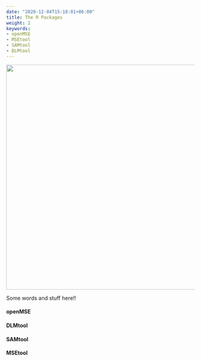 ```yaml
---
date: "2020-12-04T15:18:01+06:00"
title: The R Packages
weight: 2
keywords: 
- openMSE
- MSEtool
- SAMtool
- DLMtool
---
```


<script>
$(document).ready(function(){
    $('img[usemap]').rwdImageMaps();
});
</script>

<div>
<img src="/images/PackageStructure.png" alt="" usemap="#Map" width="600" height="600" />
<map name="Map" id="Map">
    <area alt="" title="openMSE" href="#openMSE" shape="rect" coords="150,0,450,200" />
    <area alt="" title="DLMtool" href="#DLMtool" shape="rect" coords="0,200,275,400" />
    <area alt="" title="SAMtool" href="#SAMtool" shape="rect" coords="325,200,600,400" />
    <area alt="" title="MSEtool" href="#MSEtool" shape="rect" coords="150,425,450,600" />

</map>
</div>


Some words and stuff here!!

#### openMSE <a name="openMSE"></a>



#### DLMtool <a name="DLMtool"></a>



#### SAMtool <a name="SAMtool"></a>


#### MSEtool <a name="MSEtool"></a>




